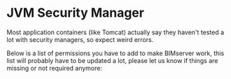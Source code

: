 # JVM Security Manager

Most application containers (like Tomcat) actually say they haven't tested a lot with security managers, so expect weird errors.

Below is a list of permissions you have to add to make BIMserver work, this list will probably have to be updated a lot, please let us know if things are missing or not required anymore:

